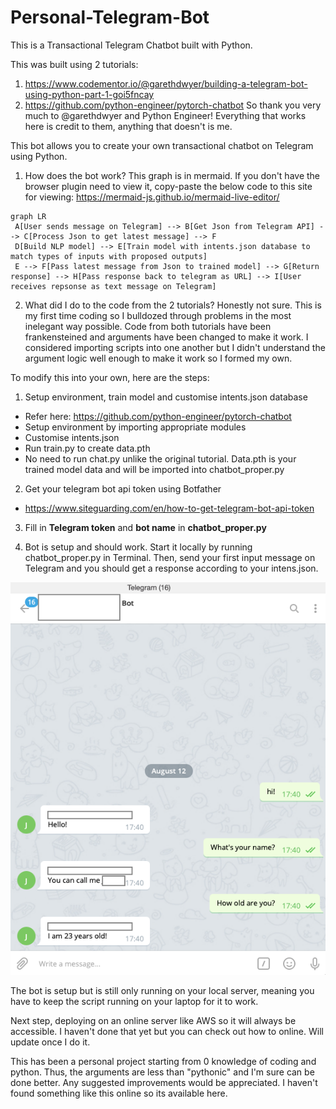 # Personal-Telegram-Bot
This is a Transactional Telegram Chatbot built with Python.

This was built using 2 tutorials:
1. https://www.codementor.io/@garethdwyer/building-a-telegram-bot-using-python-part-1-goi5fncay
2. https://github.com/python-engineer/pytorch-chatbot
So thank you very much to @garethdwyer and Python Engineer! Everything that works here is credit to them, anything that doesn't is me.


This bot allows you to create your own transactional chatbot on Telegram using Python.


1.  How does the bot work?
This graph is in mermaid. If you don't have the browser plugin need to view it, copy-paste the below code to this site for viewing: https://mermaid-js.github.io/mermaid-live-editor/
```mermaid
graph LR
 A[User sends message on Telegram] --> B[Get Json from Telegram API] --> C[Process Json to get latest message] --> F
 D[Build NLP model] --> E[Train model with intents.json database to match types of inputs with proposed outputs]
 E --> F[Pass latest message from Json to trained model] --> G[Return response] --> H[Pass response back to telegram as URL] --> I[User receives repsonse as text message on Telegram]
```

2. What did I do to the code from the 2 tutorials?
Honestly not sure. This is my first time coding so I bulldozed through problems in the most inelegant way possible. Code from both tutorials have been frankensteined and arguments have been changed to make it work. I considered importing scripts into one another but I didn't understand the argument logic well enough to make it work so I formed my own.

To modify this into your own, here are the steps:
1. Setup environment, train model and customise intents.json database
- Refer here: https://github.com/python-engineer/pytorch-chatbot
- Setup environment by  importing appropriate modules
- Customise intents.json
- Run train.py to create data.pth
- No need to run chat.py unlike the original tutorial. Data.pth is your trained model data and will be imported into chatbot_proper.py

2. Get your telegram bot api token using Botfather
- https://www.siteguarding.com/en/how-to-get-telegram-bot-api-token

3. Fill in **Telegram token** and **bot name** in **chatbot_proper.py**

4. Bot is setup and should work. Start it locally by running chatbot_proper.py in Terminal. Then, send your first input message on Telegram and you should get a response according to your intens.json.

![Example use](sc.png)


The bot is setup but is still only running on your local server, meaning you have to keep the script running on your laptop for it to work.

Next step, deploying on an online server like AWS so it will always be accessible. I haven't done that yet but you can check out how to online. Will update once I do it.

This has been a personal project starting from 0 knowledge of coding and python. Thus, the arguments are less than "pythonic" and I'm sure can be done better. Any suggested improvements would be appreciated. I haven't found something like this online so its available here.



